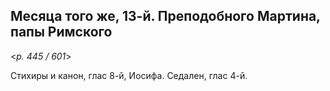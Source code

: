 
## Месяца того же, 13-й. Преподобного Мартина, папы Римского  

<*p. 445 / 601*>

Стихиры и канон, глас 8-й, Иосифа. Седален, глас 4-й.    
